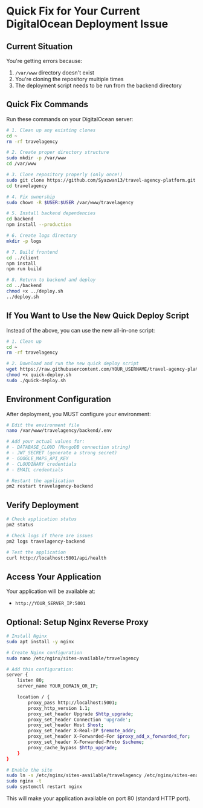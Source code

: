 # Quick Fix for Your Current DigitalOcean Deployment Issue

## Current Situation
You're getting errors because:
1. `/var/www` directory doesn't exist
2. You're cloning the repository multiple times
3. The deployment script needs to be run from the backend directory

## Quick Fix Commands

Run these commands on your DigitalOcean server:

```bash
# 1. Clean up any existing clones
cd ~
rm -rf travelagency

# 2. Create proper directory structure
sudo mkdir -p /var/www
cd /var/www

# 3. Clone repository properly (only once!)
sudo git clone https://github.com/Syazwan13/travel-agency-platform.git travelagency
cd travelagency

# 4. Fix ownership
sudo chown -R $USER:$USER /var/www/travelagency

# 5. Install backend dependencies
cd backend
npm install --production

# 6. Create logs directory
mkdir -p logs

# 7. Build frontend
cd ../client
npm install
npm run build

# 8. Return to backend and deploy
cd ../backend
chmod +x ../deploy.sh
../deploy.sh
```

## If You Want to Use the New Quick Deploy Script

Instead of the above, you can use the new all-in-one script:

```bash
# 1. Clean up
cd ~
rm -rf travelagency

# 2. Download and run the new quick deploy script
wget https://raw.githubusercontent.com/YOUR_USERNAME/travel-agency-platform/main/quick-deploy.sh
chmod +x quick-deploy.sh
sudo ./quick-deploy.sh
```

## Environment Configuration

After deployment, you MUST configure your environment:

```bash
# Edit the environment file
nano /var/www/travelagency/backend/.env

# Add your actual values for:
# - DATABASE_CLOUD (MongoDB connection string)
# - JWT_SECRET (generate a strong secret)
# - GOOGLE_MAPS_API_KEY
# - CLOUDINARY credentials
# - EMAIL credentials

# Restart the application
pm2 restart travelagency-backend
```

## Verify Deployment

```bash
# Check application status
pm2 status

# Check logs if there are issues
pm2 logs travelagency-backend

# Test the application
curl http://localhost:5001/api/health
```

## Access Your Application

Your application will be available at:
- `http://YOUR_SERVER_IP:5001`

## Optional: Setup Nginx Reverse Proxy

```bash
# Install Nginx
sudo apt install -y nginx

# Create Nginx configuration
sudo nano /etc/nginx/sites-available/travelagency

# Add this configuration:
server {
    listen 80;
    server_name YOUR_DOMAIN_OR_IP;

    location / {
        proxy_pass http://localhost:5001;
        proxy_http_version 1.1;
        proxy_set_header Upgrade $http_upgrade;
        proxy_set_header Connection 'upgrade';
        proxy_set_header Host $host;
        proxy_set_header X-Real-IP $remote_addr;
        proxy_set_header X-Forwarded-For $proxy_add_x_forwarded_for;
        proxy_set_header X-Forwarded-Proto $scheme;
        proxy_cache_bypass $http_upgrade;
    }
}

# Enable the site
sudo ln -s /etc/nginx/sites-available/travelagency /etc/nginx/sites-enabled/
sudo nginx -t
sudo systemctl restart nginx
```

This will make your application available on port 80 (standard HTTP port).
